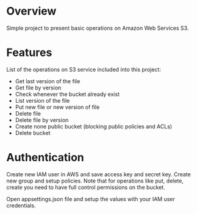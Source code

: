 # Overview

Simple project to present basic operations on Amazon Web Services S3.

# Features

List of the operations on S3 service included into this project:

* Get last version of the file
* Get file by version
* Check whenever the bucket already exist
* List version of the file
* Put new file or new version of file
* Delete file
* Delete file by version
* Create none public bucket (blocking public policies and ACLs)
* Delete bucket

# Authentication

Create new IAM user in AWS and save access key and secret key. Create new group and setup policies. Note that for operations like put, delete, create you need to have full control permissions on the bucket.

Open appsettings.json file and setup the values with your IAM user credentials.